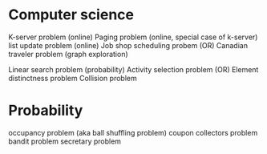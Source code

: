 
# Computer science
K-server problem (online)
Paging problem (online, special case of k-server)
list update problem (online)
Job shop scheduling probem (OR)
Canadian traveler problem (graph exploration)

Linear search problem (probability)
Activity selection problem (OR)
Element distinctness problem 
Collision problem

# Probability
occupancy problem (aka ball shuffling problem) 
coupon collectors problem 
bandit problem
secretary problem

